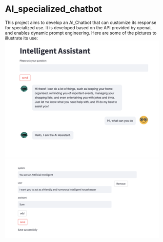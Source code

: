 # AI_specialized_chatbot
This project aims to develop an AI_Chatbot that can customize its response for specialized use.  It is developed based on the API provided by openai, and enables dynamic prompt engineering. 
Here are some of the pictures to illustrate its use:
<img src="https://github.com/alandong1234/AI_specialized_chatbot/blob/main/pictures/user_page.png" alt="user page" width="600">
<img src="https://github.com/alandong1234/AI_specialized_chatbot/blob/main/pictures/admin_prompt.png" alt="user page" width="600">
